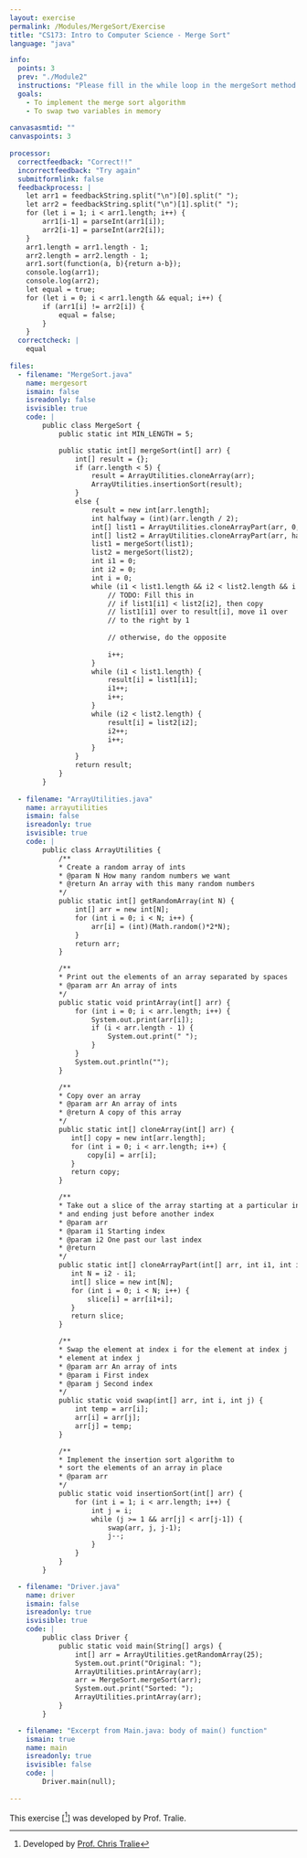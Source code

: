 ```yaml
---
layout: exercise
permalink: /Modules/MergeSort/Exercise
title: "CS173: Intro to Computer Science - Merge Sort"
language: "java"

info:
  points: 3
  prev: "./Module2"
  instructions: "Please fill in the while loop in the mergeSort method that performs the merging step.  Below is the majority of the code for merge sort, as well as some array utilities we wrote last lab. The main method fills in a random array, prints that array, calls the mergeSort method, and then prints the result. If you've done this properly, the resulting array will come back in sorted order."
  goals:
    - To implement the merge sort algorithm
    - To swap two variables in memory
    
canvasasmtid: ""    
canvaspoints: 3
    
processor:  
  correctfeedback: "Correct!!" 
  incorrectfeedback: "Try again"
  submitformlink: false
  feedbackprocess: | 
    let arr1 = feedbackString.split("\n")[0].split(" ");
    let arr2 = feedbackString.split("\n")[1].split(" ");
    for (let i = 1; i < arr1.length; i++) {
        arr1[i-1] = parseInt(arr1[i]);
        arr2[i-1] = parseInt(arr2[i]);
    }
    arr1.length = arr1.length - 1;
    arr2.length = arr2.length - 1;
    arr1.sort(function(a, b){return a-b});
    console.log(arr1);
    console.log(arr2);
    let equal = true;
    for (let i = 0; i < arr1.length && equal; i++) {
        if (arr1[i] != arr2[i]) {
            equal = false;
        }
    }
  correctcheck: |
    equal
 
files:
  - filename: "MergeSort.java"
    name: mergesort
    ismain: false
    isreadonly: false
    isvisible: true
    code: |
        public class MergeSort {
            public static int MIN_LENGTH = 5;

            public static int[] mergeSort(int[] arr) {
                int[] result = {};
                if (arr.length < 5) {
                    result = ArrayUtilities.cloneArray(arr);
                    ArrayUtilities.insertionSort(result);
                }
                else {
                    result = new int[arr.length];
                    int halfway = (int)(arr.length / 2);
                    int[] list1 = ArrayUtilities.cloneArrayPart(arr, 0, halfway);
                    int[] list2 = ArrayUtilities.cloneArrayPart(arr, halfway, arr.length);
                    list1 = mergeSort(list1);
                    list2 = mergeSort(list2);
                    int i1 = 0;
                    int i2 = 0;
                    int i = 0;
                    while (i1 < list1.length && i2 < list2.length && i < result.length) {
                        // TODO: Fill this in
                        // if list1[i1] < list2[i2], then copy 
                        // list1[i1] over to result[i], move i1 over
                        // to the right by 1
                        
                        // otherwise, do the opposite
                        
                        i++;
                    }
                    while (i1 < list1.length) {
                        result[i] = list1[i1];
                        i1++;
                        i++;
                    }
                    while (i2 < list2.length) {
                        result[i] = list2[i2];
                        i2++;
                        i++;
                    }
                }
                return result;
            }    
        }
        
  - filename: "ArrayUtilities.java"
    name: arrayutilities
    ismain: false
    isreadonly: true
    isvisible: true
    code: |
        public class ArrayUtilities {
            /**
            * Create a random array of ints
            * @param N How many random numbers we want
            * @return An array with this many random numbers
            */
            public static int[] getRandomArray(int N) {
                int[] arr = new int[N];
                for (int i = 0; i < N; i++) {
                    arr[i] = (int)(Math.random()*2*N);
                }
                return arr;
            }

            /**
            * Print out the elements of an array separated by spaces
            * @param arr An array of ints
            */
            public static void printArray(int[] arr) {
                for (int i = 0; i < arr.length; i++) {
                    System.out.print(arr[i]);
                    if (i < arr.length - 1) {
                        System.out.print(" ");
                    }
                }
                System.out.println("");
            }

            /**
            * Copy over an array
            * @param arr An array of ints
            * @return A copy of this array
            */
            public static int[] cloneArray(int[] arr) {
               int[] copy = new int[arr.length];
               for (int i = 0; i < arr.length; i++) {
                   copy[i] = arr[i];
               }
               return copy;
            }

            /**
            * Take out a slice of the array starting at a particular index
            * and ending just before another index
            * @param arr
            * @param i1 Starting index
            * @param i2 One past our last index
            * @return 
            */
            public static int[] cloneArrayPart(int[] arr, int i1, int i2) {
               int N = i2 - i1;
               int[] slice = new int[N];
               for (int i = 0; i < N; i++) {
                   slice[i] = arr[i1+i];
               }
               return slice;
            }

            /**
            * Swap the element at index i for the element at index j
            * element at index j
            * @param arr An array of ints
            * @param i First index
            * @param j Second index
            */
            public static void swap(int[] arr, int i, int j) {
                int temp = arr[i];
                arr[i] = arr[j];
                arr[j] = temp;
            }

            /**
            * Implement the insertion sort algorithm to
            * sort the elements of an array in place
            * @param arr 
            */
            public static void insertionSort(int[] arr) {
                for (int i = 1; i < arr.length; i++) {
                    int j = i;
                    while (j >= 1 && arr[j] < arr[j-1]) {
                        swap(arr, j, j-1);
                        j--;
                    }
                }
            }
        }

  - filename: "Driver.java"
    name: driver
    ismain: false
    isreadonly: true
    isvisible: true
    code: | 
        public class Driver {
            public static void main(String[] args) {
                int[] arr = ArrayUtilities.getRandomArray(25);
                System.out.print("Original: ");
                ArrayUtilities.printArray(arr);
                arr = MergeSort.mergeSort(arr);
                System.out.print("Sorted: ");
                ArrayUtilities.printArray(arr);
            }
        }    

  - filename: "Excerpt from Main.java: body of main() function"
    ismain: true
    name: main
    isreadonly: true
    isvisible: false
    code: |
        Driver.main(null);
        
---
```


This exercise \[[^1]\] was developed by Prof. Tralie.

[^1]: Developed by [Prof. Chris Tralie](https://www.ursinus.edu/live/profiles/4502-christopher-j-tralie)